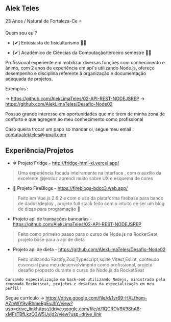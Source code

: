 ## Alek Teles
23 Anos / Natural de Fortaleza-Ce ⭐

Quem sou eu ?

* [✔] Entusiasta de fisiculturismo 🏋️‍♀️

* [✔] Acadêmico de Ciências da Computação/terceiro semestre 👨‍💻

Profissional experiente em mobilizar diversas funções com conhecimento e ânimo, com 2 anos de experiência em api´s utilizando Node.js, ofereço desempenho e disciplina referente à organização e documentação adequada de projetos.

Exemplos :

-> https://github.com/AlekLimaTeles/02-API-REST-NODEJSREP -> https://github.com/AlekLimaTeles/Desafio-Node02

Possuo grande interesse em oportunidades que me tirem de minha zona de conforto e que agregem ao meu conhecimento como profissional

Caso queira trocar um papo so mandar oi, segue meu email : contatoalekteles@gmail.com

## Experiência/Projetos
*  ❄ Projeto Fridge - http://fridge-html-xi.vercel.app/

>  Uma experiência focada inteiramente na interface , com o auxílio da excelente @jemluz aprendi muito sobre UX e esquema de cores

*  📘 Projeto FireBlogs - https://fireblogs-bdcc3.web.app/

>   Feito em Vue.js 2.6.2 e com o uso da plataforma firebase para banco de dados/deploy , projeto full stack feito com o intuito de ser um blog de dicas para
    programação 💬

*   Projeto api de transações bancarias - https://github.com/AlekLimaTeles/02-API-REST-NODEJSREP

>   Feito como primeiro passo para o curso de Node.js na RocketSeat, projeto base para a api de dieta

*   Projeto api de dieta - https://github.com/AlekLimaTeles/Desafio-Node02

>   Feito utilizando Fastify,Zod,Typescript,sqlite,Vitest,Eslint, conteudo essencial para meu desenvolvimento como profissional, projeto desafio proposto durante o curso de Node.js da RocketSeat

    Cursando especialização em back-end utilizando Nodejs, ministrada pela renomada Rocketseat, projetos e desafios da especialização em meu perfil!
    

Segue currículo -> https://drive.google.com/file/d/1yr69-HXLfhom-AZmWY9vjRhmeRgEvJhY/view?usp=drive_linkhttps://drive.google.com/file/d/1QCROV9X9ShA8-xMFsTBfLkzQ3W5Uyjd2/view?usp=drive_link
